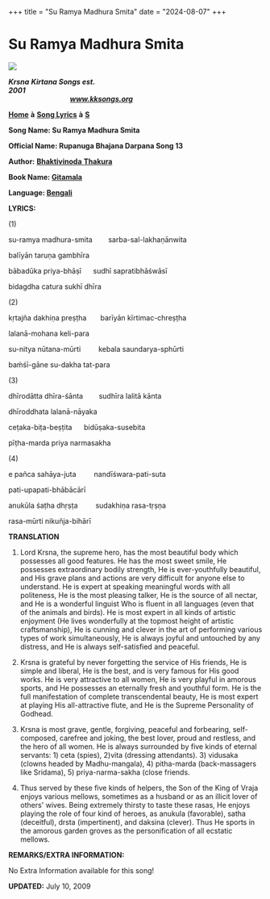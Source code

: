 +++
title = "Su Ramya Madhura Smita"
date = "2024-08-07"
+++

# Su Ramya Madhura Smita
**[![](http://kksongs.org/image_files/image002.jpg)](http://kksongs.org/)**

**_Krsna_** **_Kirtana Songs est. 2001_**                                                                                                                                                      **_www.kksongs.org_**

**[Home](http://kksongs.org/)** **à** **[Song Lyrics](http://kksongs.org/lyrics.html)** **à** **[S](http://kksongs.org/songs/song_s.html)**

**Song Name: Su Ramya Madhura Smita**

**Official Name: Rupanuga Bhajana Darpana Song 13**

**Author:** [**Bhaktivinoda** **Thakura**](http://kksongs.org/authors/list/bhaktivinoda.html)

**Book Name: [Gitamala](http://kksongs.org/authors/gitamala.html)**

**Language: [Bengali](http://kksongs.org/language/list/bengali.html)**

**LYRICS:**

(1)

su-ramya madhura-smita        sarba-sal-lakhaṇānwita

balīyān taruṇa gambhīra

bābadūka priya-bhāṣī      sudhī sapratibhāśwāsī

bidagdha catura sukhī dhīra

(2)

kṛtajña dakhiṇa preṣṭha       barīyān kīrtimac-chreṣṭha

lalanā-mohana keli-para

su-nitya nūtana-mūrti         kebala saundarya-sphūrti

baḿśī-gāne su-dakha tat-para

(3)

dhīrodātta dhīra-śānta        sudhīra lalitā kānta

dhīroddhata lalanā-nāyaka

ceṭaka-biṭa-beṣṭita      bidūṣaka-susebita

pīṭha-marda priya narmasakha

(4)

e pañca sahāya-juta         nandīśwara-pati-suta

pati-upapati-bhābācārī

anukūla śaṭha dhṛṣṭa         sudakhiṇa rasa-tṛṣṇa

rasa-mūrti nikuñja-bihārī

**TRANSLATION**

1) Lord Krsna, the supreme hero, has the most beautiful body which possesses all good features. He has the most sweet smile, He possesses extraordinary bodily strength, He is ever-youthfully beautiful, and His grave plans and actions are very difficult for anyone else to understand. He is expert at speaking meaningful words with all politeness, He is the most pleasing talker, He is the source of all nectar, and He is a wonderful linguist Who is fluent in all languages (even that of the animals and birds). He is most expert in all kinds of artistic enjoyment (He lives wonderfully at the topmost height of artistic craftsmanship), He is cunning and clever in the art of performing various types of work simultaneously, He is always joyful and untouched by any distress, and He is always self-satisfied and peaceful.

2) Krsna is grateful by never forgetting the service of His friends, He is simple and liberal, He is the best, and is very famous for His good works. He is very attractive to all women, He is very playful in amorous sports, and He possesses an eternally fresh and youthful form. He is the full manifestation of complete transcendental beauty, He is most expert at playing His all-attractive flute, and He is the Supreme Personality of Godhead.

3) Krsna is most grave, gentle, forgiving, peaceful and forbearing, self-composed, carefree and joking, the best lover, proud and restless, and the hero of all women. He is always surrounded by five kinds of eternal servants: 1) ceta (spies), 2)vita (dressing attendants). 3) vidusaka (clowns headed by Madhu-mangala), 4) pitha-marda (back-massagers like Sridama), 5) priya-narma-sakha (close friends.

4) Thus served by these five kinds of helpers, the Son of the King of Vraja enjoys various mellows, sometimes as a husband or as an illicit lover of others' wives. Being extremely thirsty to taste these rasas, He enjoys playing the role of four kind of heroes, as anukula (favorable), satha (deceitful), drsta (impertinent), and daksina (clever). Thus He sports in the amorous garden groves as the personification of all ecstatic mellows.

**REMARKS/EXTRA INFORMATION:**

No Extra Information available for this song!

**UPDATED:** July 10, 2009